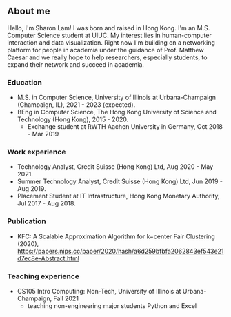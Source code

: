 ## About me
Hello, I'm Sharon Lam! I was born and raised in Hong Kong. I'm an M.S. Computer Science student at UIUC. My interest lies in human-computer interaction and data visualization. Right now I'm building on a networking platform for people in academia under the guidance of Prof. Matthew Caesar and we really hope to help researchers, especially students, to expand their network and succeed in academia.

### Education
- M.S. in Computer Science, University of Illinois at Urbana-Champaign (Champaign, IL), 2021 - 2023 (expected).
- BEng in Computer Science, The Hong Kong University of Science and Technology (Hong Kong), 2015 - 2020.
  * Exchange student at RWTH Aachen University in Germany, Oct 2018 - Mar 2019

### Work experience
- Technology Analyst, Credit Suisse (Hong Kong) Ltd, Aug 2020 - May 2021.
- Summer Technology Analyst, Credit Suisse (Hong Kong) Ltd, Jun 2019 - Aug 2019.
- Placement Student at IT Infrastructure, Hong Kong Monetary Authority, Jul 2017 - Aug 2018.

### Publication
- KFC: A Scalable Approximation Algorithm for k−center Fair Clustering (2020), https://papers.nips.cc/paper/2020/hash/a6d259bfbfa2062843ef543e21d7ec8e-Abstract.html

### Teaching experience
- CS105 Intro Computing: Non-Tech, University of Illinois at Urbana-Champaign, Fall 2021
  * teaching non-engineering major students Python and Excel
